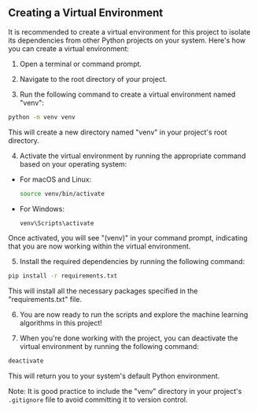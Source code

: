 ## Creating a Virtual Environment

It is recommended to create a virtual environment for this project to isolate its dependencies from other Python projects on your system. Here's how you can create a virtual environment:

1. Open a terminal or command prompt.

2. Navigate to the root directory of your project.

3. Run the following command to create a virtual environment named "venv":

  ```bash
  python -m venv venv
  ```

  This will create a new directory named "venv" in your project's root directory.

4. Activate the virtual environment by running the appropriate command based on your operating system:

  - For macOS and Linux:

    ```bash
    source venv/bin/activate
    ```

  - For Windows:

    ```bash
    venv\Scripts\activate
    ```

  Once activated, you will see "(venv)" in your command prompt, indicating that you are now working within the virtual environment.

5. Install the required dependencies by running the following command:

  ```bash
  pip install -r requirements.txt
  ```

  This will install all the necessary packages specified in the "requirements.txt" file.

6. You are now ready to run the scripts and explore the machine learning algorithms in this project!

7. When you're done working with the project, you can deactivate the virtual environment by running the following command:

  ```bash
  deactivate
  ```

  This will return you to your system's default Python environment.

Note: It is good practice to include the "venv" directory in your project's `.gitignore` file to avoid committing it to version control.
